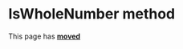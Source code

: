# IsWholeNumber method

This page has [**moved**](https://lib-docs.delphidabbler.com/Fractions/0/API/TFraction-IsWholeNumber)